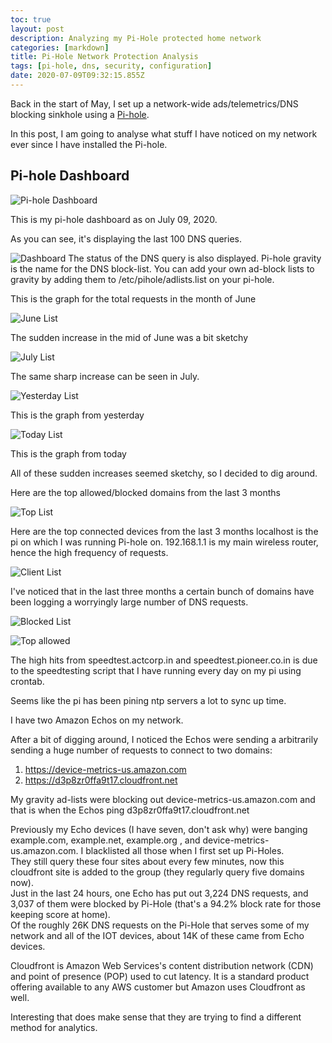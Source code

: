 ```yaml
---
toc: true
layout: post
description: Analyzing my Pi-Hole protected home network
categories: [markdown]
title: Pi-Hole Network Protection Analysis
tags: [pi-hole, dns, security, configuration]
date: 2020-07-09T09:32:15.855Z
---
```


Back in the start of May, I set up a network-wide ads/telemetrics/DNS blocking sinkhole using a [Pi-hole](https://pi-hole.net).

In this post, I am going to analyse what stuff I have noticed on my network ever since I have installed the Pi-hole.

## Pi-hole Dashboard

![Pi-hole Dashboard](/images/2020-07-09-Pi-hole/dash.jpg)

This is my pi-hole dashboard as on July 09, 2020.

As you can see, it's displaying the last 100 DNS queries.

![Dashboard](/images/2020-07-09-Pi-hole/dashboard.jpg)
The status of the DNS query is also displayed.
Pi-hole gravity is the name for the DNS block-list.
You can add your own ad-block lists to gravity by adding them to /etc/pihole/adlists.list on your pi-hole.

This is the graph for the total requests in the month of June

![June List](/images/2020-07-09-Pi-hole/June.png)

The sudden increase in the mid of June was a bit sketchy

![July List](/images/2020-07-09-Pi-hole/July.png)

The same sharp increase can be seen in July.

![Yesterday List](/images/2020-07-09-Pi-hole/Yesterday.png)

This is the graph from yesterday

![Today List](/images/2020-07-09-Pi-hole/Today.png)

This is the graph from today

All of these sudden increases seemed sketchy, so I decided to dig around.

Here are the top allowed/blocked domains from the last 3 months

![Top List](/images/2020-07-09-Pi-hole/top-list.jpg)

Here are the top connected devices from the last 3 months
localhost is the pi on which I was running Pi-hole on.
192.168.1.1 is my main wireless router, hence the high frequency of requests.

![Client List](/images/2020-07-09-Pi-hole/client-list.jpg)

I've noticed that in the last three months a certain bunch of domains have been logging a worryingly large number of DNS requests.

![Blocked List](/images/2020-07-09-Pi-hole/blocked-list.jpg)

![Top allowed](/images/2020-07-09-Pi-hole/top-allowed.jpg)

The high hits from speedtest.actcorp.in and speedtest.pioneer.co.in is due to the speedtesting script that I have running every day on my pi using crontab.

Seems like the pi has been pining ntp servers a lot to sync up time.

I have two Amazon Echos on my network.

After a bit of digging around, I noticed the Echos were sending a arbitrarily sending a huge number of requests to connect to two domains:

   1. <https://device-metrics-us.amazon.com>
   2. <https://d3p8zr0ffa9t17.cloudfront.net>

My gravity ad-lists were blocking out device-metrics-us.amazon.com and that is when the Echos ping d3p8zr0ffa9t17.cloudfront.net

Previously my Echo devices (I have seven, don't ask why) were banging example.com, example.net, example.org , and device-metrics-us.amazon.com. I blacklisted all those when I first set up Pi-Holes.  
They still query these four sites about every few minutes, now this cloudfront site is added to the group (they regularly query five domains now).  
Just in the last 24 hours, one Echo has put out 3,224 DNS requests, and 3,037 of them were blocked by Pi-Hole (that's a 94.2% block rate for those keeping score at home).  
Of the roughly 26K DNS requests on the Pi-Hole that serves some of my network and all of the IOT devices, about 14K of these came from Echo devices.

Cloudfront is Amazon Web Services's content distribution network (CDN) and point of presence (POP) used to cut latency. It is a standard product offering available to any AWS customer but Amazon uses Cloudfront as well.

Interesting that does make sense that they are trying to find a different method for analytics.
